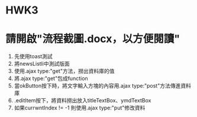 # HWK3

# 請開啟"流程截圖.docx，以方便閱讀"

1. 先使用toast測試
2. 將newsListli中測試版面
3. 使用.ajax type:"get"方法，撈出資料庫的值
4. 將.ajax type:"get"包成function
5. 當okButton按下時，將文字輸入方塊的內容用.ajax type:"post"方法傳進資料庫
5. .editItem按下，將資料撈出放入titleTextBox、ymdTextBox
6. 如果currwntIndex != -1 則使用.ajax type:"put"修改資料